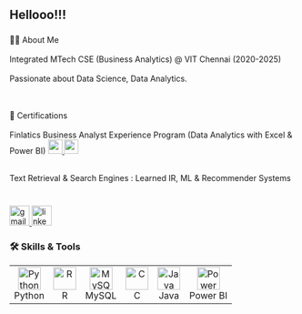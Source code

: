 <h2 align="left">Hellooo!!!</h2>

###

<p align="left">👨‍💻 About Me<br><br>
Integrated MTech CSE (Business Analytics) @ VIT Chennai (2020-2025)<br><br>
Passionate about Data Science, Data Analytics.<br><br><br>

📜 Certifications<br><br>
Finlatics Business Analyst Experience Program (Data Analytics with Excel & Power BI)
<a href="https://drive.google.com/file/d/1H0bab4MaHLaxbk0mSgXviyeTKzpQ7VvU/view?usp=drive_link" target="_blank">
  <img src="https://img.shields.io/badge/View%20Certificate-blue?style=for-the-badge" height="25" />
</a>
<a href="https://drive.google.com/file/d/1p62Pb2mg4C6N18o6bdCZjz5HZN7HcObV/view?usp=drive_link" target="_blank">
  <img src="https://img.shields.io/badge/View%20LoR-green?style=for-the-badge" height="25" />
</a>
<br><br>

Text Retrieval & Search Engines : Learned IR, ML & Recommender Systems<br><br>

</p>

###

<div align="left">
  <a href="mailto:rishikeshreddy1893@gmail.com" target="_blank">
    <img src="https://img.shields.io/static/v1?message=Gmail&logo=gmail&label=&color=D14836&logoColor=white&labelColor=&style=for-the-badge" height="35" alt="gmail logo" />
  </a>
  <a href="https://www.linkedin.com/in/rishikesh-reddy02/" target="_blank">
    <img src="https://img.shields.io/static/v1?message=LinkedIn&logo=linkedin&label=&color=0077B5&logoColor=white&labelColor=&style=for-the-badge" height="35" alt="linkedin logo" />
  </a>
</div>

###

<h3 align="left">🛠 Skills & Tools</h3>

<table>
  <tr>
    <td align="center">
      <img src="https://cdn.jsdelivr.net/gh/devicons/devicon/icons/python/python-original.svg" height="40" alt="Python" />
      <br>Python
    </td>
    <td align="center">
      <img src="https://cdn.jsdelivr.net/gh/devicons/devicon/icons/rstudio/rstudio-original.svg" height="40" alt="R" />
      <br>R
    </td>
    <td align="center">
      <img src="https://cdn.jsdelivr.net/gh/devicons/devicon/icons/mysql/mysql-original.svg" height="40" alt="MySQL" />
      <br>MySQL
    </td>
    <td align="center">
      <img src="https://cdn.jsdelivr.net/gh/devicons/devicon/icons/c/c-original.svg" height="40" alt="C" />
      <br>C
    </td>
    <td align="center">
      <img src="https://cdn.jsdelivr.net/gh/devicons/devicon/icons/java/java-original.svg" height="40" alt="Java" />
      <br>Java
    </td>
    <td align="center">
      <img src="https://www.vectorlogo.zone/logos/microsoft_powerbi/microsoft_powerbi-icon.svg" height="40" alt="Power BI" />
      <br>Power BI
    </td>
  </tr>
</table>
